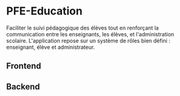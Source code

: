 # PFE-Education
Faciliter le suivi pédagogique des élèves tout en renforçant la communication entre les  enseignants, les élèves, et l'administration scolaire. L'application repose sur un système de  rôles bien défini : enseignant, élève et administrateur.
## Frontend
## Backend
